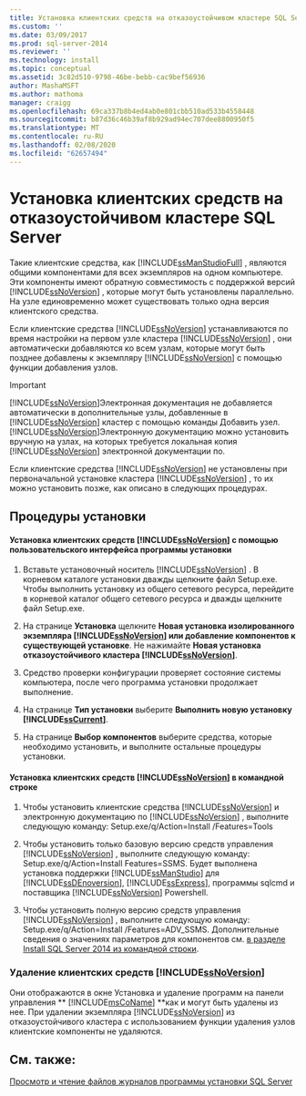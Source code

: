 ```yaml
---
title: Установка клиентских средств на отказоустойчивом кластере SQL Server | Документация Майкрософт
ms.custom: ''
ms.date: 03/09/2017
ms.prod: sql-server-2014
ms.reviewer: ''
ms.technology: install
ms.topic: conceptual
ms.assetid: 3c82d510-9798-46be-bebb-cac9bef56936
author: MashaMSFT
ms.author: mathoma
manager: craigg
ms.openlocfilehash: 69ca337b8b4ed4ab0e801cbb510ad533b4558448
ms.sourcegitcommit: b87d36c46b39af8b929ad94ec707dee8800950f5
ms.translationtype: MT
ms.contentlocale: ru-RU
ms.lasthandoff: 02/08/2020
ms.locfileid: "62657494"
---
```

# <a name="install-client-tools-on-a-sql-server-failover-cluster"></a>Установка клиентских средств на отказоустойчивом кластере SQL Server
  Такие клиентские средства, как [!INCLUDE[ssManStudioFull](../../../includes/ssmanstudiofull-md.md)] , являются общими компонентами для всех экземпляров на одном компьютере. Эти компоненты имеют обратную совместимость с поддержкой версий [!INCLUDE[ssNoVersion](../../../includes/ssnoversion-md.md)] , которые могут быть установлены параллельно. На узле единовременно может существовать только одна версия клиентского средства.  
  
 Если клиентские средства [!INCLUDE[ssNoVersion](../../../includes/ssnoversion-md.md)] устанавливаются по время настройки на первом узле кластера [!INCLUDE[ssNoVersion](../../../includes/ssnoversion-md.md)] , они автоматически добавляются ко всем узлам, которые могут быть позднее добавлены к экземпляру [!INCLUDE[ssNoVersion](../../../includes/ssnoversion-md.md)] с помощью функции добавления узлов.  
  
> [!IMPORTANT]  
>  [!INCLUDE[ssNoVersion](../../../includes/ssnoversion-md.md)]Электронная документация не добавляется автоматически в дополнительные узлы, добавленные в [!INCLUDE[ssNoVersion](../../../includes/ssnoversion-md.md)] кластер с помощью команды Добавить узел. [!INCLUDE[ssNoVersion](../../../includes/ssnoversion-md.md)]Электронную документацию можно установить вручную на узлах, на которых требуется локальная копия [!INCLUDE[ssNoVersion](../../../includes/ssnoversion-md.md)] электронной документации по.  
  
 Если клиентские средства [!INCLUDE[ssNoVersion](../../../includes/ssnoversion-md.md)] не установлены при первоначальной установке кластера [!INCLUDE[ssNoVersion](../../../includes/ssnoversion-md.md)] , то их можно установить позже, как описано в следующих процедурах.  
  
## <a name="installation-procedures"></a>Процедуры установки  
  
#### <a name="installing-includessnoversionincludesssnoversion-mdmd-client-tools-using-the-setup-user-interface"></a>Установка клиентских средств [!INCLUDE[ssNoVersion](../../../includes/ssnoversion-md.md)] с помощью пользовательского интерфейса программы установки  
  
1.  Вставьте установочный носитель [!INCLUDE[ssNoVersion](../../../includes/ssnoversion-md.md)] . В корневом каталоге установки дважды щелкните файл Setup.exe. Чтобы выполнить установку из общего сетевого ресурса, перейдите в корневой каталог общего сетевого ресурса и дважды щелкните файл Setup.exe.  
  
2.  На странице **Установка** щелкните **Новая установка изолированного экземпляра [!INCLUDE[ssNoVersion](../../../includes/ssnoversion-md.md)] или добавление компонентов к существующей установке**. Не нажимайте **Новая установка отказоустойчивого кластера [!INCLUDE[ssNoVersion](../../../includes/ssnoversion-md.md)]**.  
  
3.  Средство проверки конфигурации проверяет состояние системы компьютера, после чего программа установки продолжает выполнение.  
  
4.  На странице **Тип установки** выберите **Выполнить новую установку [!INCLUDE[ssCurrent](../../../includes/sscurrent-md.md)]**.  
  
5.  На странице **Выбор компонентов** выберите средства, которые необходимо установить, и выполните остальные процедуры установки.  
  
#### <a name="installing-includessnoversionincludesssnoversion-mdmd-client-tools-at-the-command-prompt"></a>Установка клиентских средств [!INCLUDE[ssNoVersion](../../../includes/ssnoversion-md.md)] в командной строке  
  
1.  Чтобы установить клиентские средства [!INCLUDE[ssNoVersion](../../../includes/ssnoversion-md.md)] и электронную документацию по [!INCLUDE[ssNoVersion](../../../includes/ssnoversion-md.md)] , выполните следующую команду: Setup.exe/q/Action=Install /Features=Tools  
  
2.  Чтобы установить только базовую версию средств управления [!INCLUDE[ssNoVersion](../../../includes/ssnoversion-md.md)] , выполните следующую команду: Setup.exe/q/Action=Install Features=SSMS. Будет выполнена установка поддержки [!INCLUDE[ssManStudio](../../../includes/ssmanstudio-md.md)] для [!INCLUDE[ssDEnoversion](../../../includes/ssdenoversion-md.md)], [!INCLUDE[ssExpress](../../../includes/ssexpress-md.md)], программы sqlcmd и поставщика [!INCLUDE[ssNoVersion](../../../includes/ssnoversion-md.md)] Powershell.  
  
3.  Чтобы установить полную версию средств управления [!INCLUDE[ssNoVersion](../../../includes/ssnoversion-md.md)] , выполните следующую команду: Setup.exe/q/Action=Install /Features=ADV_SSMS. Дополнительные сведения о значениях параметров для компонентов см. [в разделе Install SQL Server 2014 из командной строки](../../../database-engine/install-windows/install-sql-server-from-the-command-prompt.md).  
  
### <a name="uninstalling-includessnoversionincludesssnoversion-mdmd-client-tools"></a>Удаление клиентских средств [!INCLUDE[ssNoVersion](../../../includes/ssnoversion-md.md)]  
 Они отображаются в окне Установка и удаление программ на панели управления ** [!INCLUDE[msCoName](../../../includes/msconame-md.md)] **как и могут быть удалены из нее. При удалении экземпляра [!INCLUDE[ssNoVersion](../../../includes/ssnoversion-md.md)] из отказоустойчивого кластера с использованием функции удаления узлов клиентские компоненты не удаляются.  
  
## <a name="see-also"></a>См. также:  
 [Просмотр и чтение файлов журналов программы установки SQL Server](../../../database-engine/install-windows/view-and-read-sql-server-setup-log-files.md)  
  
  
